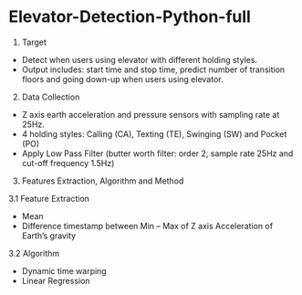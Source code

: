 # Elevator-Detection-Python-full

1. Target 
+ Detect when users using elevator with different holding styles. 
+ Output includes: start time and stop time, predict number of transition floors and going down-up when users using elevator.  

2. Data Collection 
+ Z axis earth acceleration and pressure sensors with sampling rate at 25Hz. 
+ 4 holding styles: Calling (CA), Texting (TE), Swinging (SW) and Pocket (PO) 
+ Apply Low Pass Filter (butter worth filter: order 2, sample rate 25Hz and cut-off frequency 1.5Hz)  

3. Features Extraction, Algorithm and Method 

3.1 Feature Extraction 
+ Mean 
+ Difference timestamp between Min – Max of Z axis Acceleration of Earth’s gravity 

3.2 Algorithm 
+ Dynamic time warping 
+ Linear Regression

